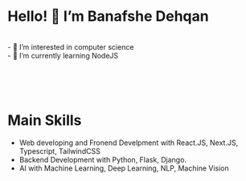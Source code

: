# Hello! 👋 I’m Banafshe Dehqan  #
<div>
	<br/>
	- 👀 I’m interested in computer science 
	<br/>
	- 🌱 I’m currently learning NodeJS
</div>

<br/><br/><br/>

# Main Skills #
  <ul>
    <li>Web developing and Fronend Develpment with React.JS, Next.JS, Typescript, TailwindCSS</li>
    <li>Backend Development with Python, Flask, Django.</li>
    <li>AI with Machine Learning, Deep Learning, NLP, Machine Vision </li>
  </ul>
